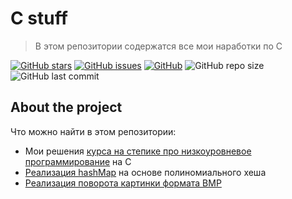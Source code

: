 # C stuff 

> В этом репозитории содержатся все мои наработки по C

[![GitHub stars][stars-shield]][stars-url]
[![GitHub issues][issues-shield]][issues-url]
[![GitHub][license-shield]][license-url]
![GitHub repo size](https://img.shields.io/github/repo-size/burevestnik-png/c-stuff)
![GitHub last commit](https://img.shields.io/github/last-commit/burevestnik-png/c-stuff)

## About the project
Что можно найти в этом репозитории:

- Мои решения [курса на степике про низкоуровневое программирование](https://github.com/burevestnik-png/c-stuff/tree/master/stepik-c-course)
 на C
- [Реализация hashMap](https://github.com/burevestnik-png/c-stuff/tree/master/hashmap-implementation) на
основе полиномиального хеша
- [Реализация поворота картинки формата BMP](https://github.com/burevestnik-png/c-stuff/tree/master/image-rotation)

[hashmap]: (https://github.com/burevestnik-png/c-stuff/tree/master/hashmap-implementation)
[stepik]: (https://github.com/burevestnik-png/c-stuff/tree/master/stepik-c-course)

[stars-shield]: https://img.shields.io/github/stars/burevestnik-png/c-stuff?style=social
[stars-url]: https://github.com/burevestnik-png/c-stuff/stargazers
[issues-shield]: https://img.shields.io/github/issues/burevestnik-png/c-stuff
[issues-url]: https://github.com/burevestnik-png/c-stuff/issues
[license-shield]: https://img.shields.io/github/license/burevestnik-png/c-stuff
[license-url]: https://github.com/burevestnik-png/c-stuff/blob/master/LICENSE
